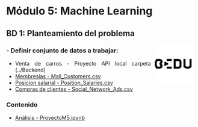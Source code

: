 # Módulo 5: Machine Learning

## BD 1: Planteamiento del problema 

<img src="../img/bedu.jpg" align="right" height="100" width="100" hspace="10">
<div style="text-align: justify;">

### - Definir conjunto de datos a trabajar: 

- Venta de carros - Proyecto API local carpeta (../Backend)
- [Membresías - Mall_Customers.csv](Mall_Customers.csv) 
- [Posicion salarial - Position_Salaries.csv](Position_Salaries.csv) 
- [Compras de clientes - Social_Network_Ads.csv](Social_Network_Ads.csv) 

### Contenido

- [Análisis - ProyectoM5.ipynb](ProyectoM5.ipynb) 


